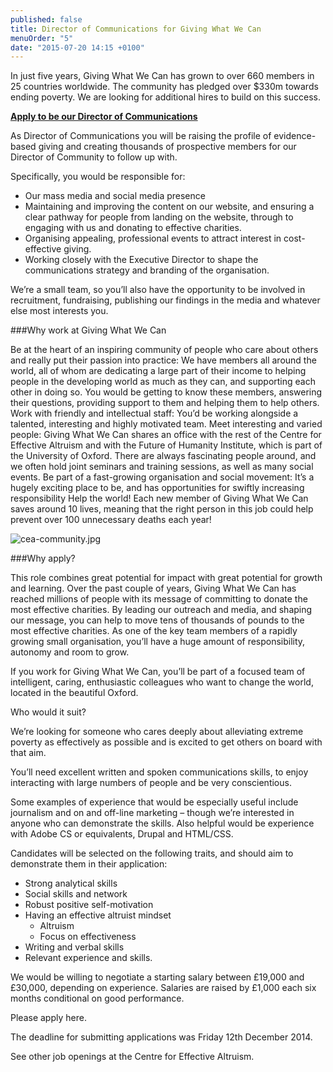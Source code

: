 ```yaml
---
published: false
title: Director of Communications for Giving What We Can
menuOrder: "5"
date: "2015-07-20 14:15 +0100"
---
```


In just five years, Giving What We Can has grown to over 660 members in 25 countries worldwide. The community has pledged over $330m towards ending poverty. We are looking for additional hires to build on this success.

[**Apply to be our Director of Communications**](https://docs.google.com/forms/d/1cv0BikO2MGmnkBWz9-euTFbqHO0Ttbn-iM_KA7i5zII/viewform)

As Director of Communications you will be raising the profile of evidence-based giving and creating thousands of prospective members for our Director of Community to follow up with.

Specifically, you would be responsible for:

* Our mass media and social media presence
* Maintaining and improving the content on our website, and ensuring a clear pathway for people from landing on the website, through to engaging with us and donating to effective charities.
* Organising appealing, professional events to attract interest in cost-effective giving.
* Working closely with the Executive Director to shape the communications strategy and branding of the organisation.

We’re a small team, so you’ll also have the opportunity to be involved in recruitment, fundraising, publishing our findings in the media and whatever else most interests you.

###Why work at Giving What We Can

Be at the heart of an inspiring community of people who care about others and really put their passion into practice:
We have members all around the world, all of whom are dedicating a large part of their income to helping people in the developing world as much as they can, and supporting each other in doing so. You would be getting to know these members, answering their questions, providing support to them and helping them to help others.
Work with friendly and intellectual staff:
You’d be working alongside a talented, interesting and highly motivated team.
Meet interesting and varied people:
Giving What We Can shares an office with the rest of the Centre for Effective Altruism and with the Future of Humanity Institute, which is part of the University of Oxford. There are always fascinating people around, and we often hold joint seminars and training sessions, as well as many social events.
Be part of a fast-growing organisation and social movement:
It’s a hugely exciting place to be, and has opportunities for swiftly increasing responsibility
Help the world!
Each new member of Giving What We Can saves around 10 lives, meaning that the right person in this job could help prevent over 100 unnecessary deaths each year!

![cea-community.jpg]({{site.baseurl}}/src/images/cea-community.jpg)

###Why apply?

This role combines great potential for impact with great potential for growth and learning. Over the past couple of years, Giving What We Can has reached millions of people with its message of committing to donate the most effective charities. By leading our outreach and media, and shaping our message, you can help to move tens of thousands of pounds to the most effective charities. As one of the key team members of a rapidly growing small organisation, you’ll have a huge amount of responsibility, autonomy and room to grow.

If you work for Giving What We Can, you’ll be part of a focused team of intelligent, caring, enthusiastic colleagues who want to change the world, located in the beautiful Oxford.

Who would it suit?

We’re looking for someone who cares deeply about alleviating extreme poverty as effectively as possible and is excited to get others on board with that aim.

You’ll need excellent written and spoken communications skills, to enjoy interacting with large numbers of people and be very conscientious.

Some examples of experience that would be especially useful include journalism and on and off-line marketing – though we’re interested in anyone who can demonstrate the skills. Also helpful would be experience with Adobe CS or equivalents, Drupal and HTML/CSS.

Candidates will be selected on the following traits, and should aim to demonstrate them in their application:

* Strong analytical skills
* Social skills and network
* Robust positive self-motivation
* Having an effective altruist mindset
  * Altruism
  * Focus on effectiveness
* Writing and verbal skills
* Relevant experience and skills.

We would be willing to negotiate a starting salary between £19,000 and £30,000, depending on experience. Salaries are raised by £1,000 each six months conditional on good performance.

Please apply here.

The deadline for submitting applications was Friday 12th December 2014.

See other job openings at the Centre for Effective Altruism.